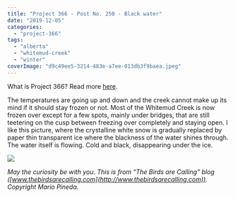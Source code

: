 ```yaml
---
title: "Project 366 - Post No. 250 - Black water"
date: "2019-12-05"
categories: 
  - "project-366"
tags: 
  - "alberta"
  - "whitemud-creek"
  - "winter"
coverImage: "d9c49ee5-3214-483e-a7ee-013db3f9baea.jpeg"
---
```


What is Project 366? Read more [here](https://thebirdsarecalling.com/2019/03/29/project-366/).

The temperatures are going up and down and the creek cannot make up its mind if it should stay frozen or not. Most of the Whitemud Creek is now frozen over except for a few spots, mainly under bridges, that are still teetering on the cusp between freezing over completely and staying open. I like this picture, where the crystalline white snow is gradually replaced by paper thin transparent ice where the blackness of the water shines through. The water itself is flowing. Cold and black, disappearing under the ice.

![](https://thebirdsarecallingandimustgo.files.wordpress.com/2019/12/d9c49ee5-3214-483e-a7ee-013db3f9baea.jpeg?w=1024)

_May the curiosity be with you. This is from “The Birds are Calling” blog ([www.thebirdsarecalling.com](http://www.thebirdsarecalling.com)). Copyright Mario Pineda._
